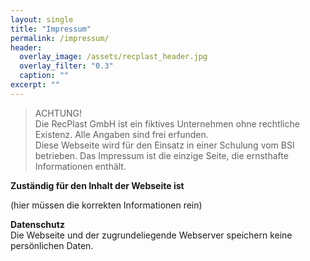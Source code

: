 ```yaml
---
layout: single
title: "Impressum"
permalink: /impressum/
header:
  overlay_image: /assets/recplast_header.jpg
  overlay_filter: "0.3"
  caption: ""
excerpt: ""
---
```


> ACHTUNG!  
> Die RecPlast GmbH ist ein fiktives Unternehmen ohne rechtliche Existenz. Alle Angaben sind frei erfunden.  
> Diese Webseite wird für den Einsatz in einer Schulung vom BSI betrieben. Das Impressum ist die einzige Seite, die ernsthafte Informationen enthält.


**Zuständig für den Inhalt der Webseite ist**

(hier müssen die korrekten Informationen rein)

**Datenschutz**  
Die Webseite und der zugrundeliegende Webserver speichern keine persönlichen Daten.

